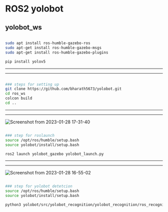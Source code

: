 # ROS2 yolobot

##  yolobot_ws
```bash

sudo apt install ros-humble-gazebo-ros
sudo apt-get install ros-humble-gazebo-msgs
sudo apt-get install ros-humble-gazebo-plugins

pip install yolov5
```
___
___


```bash

### steps for setting up
git clone https://github.com/bharath5673/yolobot.git
cd ros_ws
colcon build
cd ..


```

___
___



![Screenshot from 2023-01-28 17-31-40](https://user-images.githubusercontent.com/33729709/215265717-6c2092c0-4e0f-4cf3-bec8-51024dfb05bf.png)


```bash

### step for roslaunch
source /opt/ros/humble/setup.bash
source yolobot/install/setup.bash

ros2 launch yolobot_gazebo yolobot_launch.py

```

___
___


![Screenshot from 2023-01-28 16-55-02](https://user-images.githubusercontent.com/33729709/215265729-31d9f9b0-79ff-453e-9941-c39312bd6aa7.png)



```bash

### step for yolobot detetcion 
source /opt/ros/humble/setup.bash
source yolobot/install/setup.bash

python3 yolobot/src/yolobot_recognition/yolobot_recognition/ros_recognition_yolo.py

 

```
